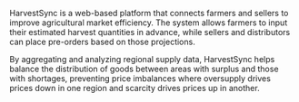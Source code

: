 HarvestSync is a web-based platform that connects farmers and sellers to improve agricultural market efficiency. The system allows farmers to input their estimated harvest quantities in advance, while sellers and distributors can place pre-orders based on those projections.

By aggregating and analyzing regional supply data, HarvestSync helps balance the distribution of goods between areas with surplus and those with shortages, preventing price imbalances where oversupply drives prices down in one region and scarcity drives prices up in another.
